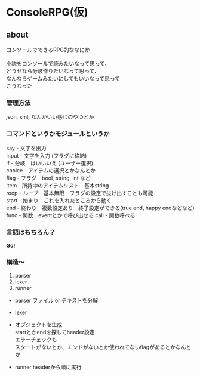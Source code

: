 # ConsoleRPG(仮)
## about
コンソールでできるRPG的ななにか<br><br>
小説をコンソールで読みたいなって思って、<br>
どうせなら分岐作りたいなって思って、<br>
なんならゲームみたいにしてもいいなって思って<br>
こうなった
### 管理方法
json, xml, なんかいい感じのやつとか

### コマンドというかモジュールというか
say - 文字を出力<br>
input - 文字を入力 (フラグに格納)<br>
if - 分岐　はいいいえ (ユーザー選択)<br>
choice - アイテムの選択とかなんとか<br>
flag - フラグ　bool, string, int など<br>
item - 所持中のアイテムリスト　基本string<br>
roop - ループ　基本無限　フラグの設定で抜け出すことも可能<br>
start - 始まり　これを入れたところから動く<br>
end - 終わり　複数設定あり　終了設定ができる(true end, happy endなどなど)<br>
func - 関数　eventとかで呼び出せる
call - 関数呼べる
### 言語はもちろん？
**Go!**

### 構造〜
1. parser
2. lexer
3. runner

- parser
ファイル or テキストを分解

- lexer
- オブジェクトを生成<br>
startとかendを探してheader設定<br>
エラーチェックも<br>
スタートがないとか、エンドがないとか使われてないflagがあるとかなんとか

- runner
headerから順に実行
